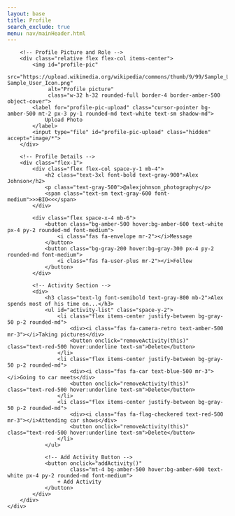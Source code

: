 ```yaml
---
layout: base
title: Profile
search_exclude: true
menu: nav/mainHeader.html
---
```


<html lang="en">
<head>
    <meta charset="UTF-8">
    <meta name="viewport" content="width=device-width, initial-scale=1.0">
    <title>User Profile | Cartage</title>
    <script src="https://cdn.tailwindcss.com"></script>
    <link rel="stylesheet" href="https://cdnjs.cloudflare.com/ajax/libs/font-awesome/6.4.0/css/all.min.css">
    <style>
        .profile-pic-container {
            position: relative;
            width: 150px;
            height: 150px;
        }
        .profile-pic-overlay {
            position: absolute;
            top: 0;
            left: 0;
            width: 100%;
            height: 100%;
            background-color: rgba(0, 0, 0, 0.5);
            border-radius: 50%;
            display: flex;
            justify-content: center;
            align-items: center;
            opacity: 0;
            transition: opacity 0.3s;
        }
        .profile-pic-container:hover .profile-pic-overlay {
            opacity: 1;
        }
        .post-grid {
            display: grid;
            grid-template-columns: repeat(3, 1fr);
            gap: 2px;
        }
        .post-item {
            aspect-ratio: 1/1;
            position: relative;
        }
        .post-overlay {
            position: absolute;
            top: 0;
            left: 0;
            width: 100%;
            height: 100%;
            background-color: rgba(0, 0, 0, 0.3);
            display: flex;
            justify-content: center;
            align-items: center;
            opacity: 0;
            transition: opacity 0.2s;
        }
        .post-item:hover .post-overlay {
            opacity: 1;
        }
    </style>
</head>
<body class="bg-gray-100 font-sans">
    <div class="max-w-4xl mx-auto bg-white shadow-sm">

<!-- Profile Section -->
<div class="p-6 bg-white rounded-lg shadow-lg max-w-5xl mx-auto mt-8">
    <div class="flex flex-col md:flex-row space-y-6 md:space-y-0 md:space-x-10">
        
        <!-- Profile Picture and Role -->
        <div class="relative flex flex-col items-center">
            <img id="profile-pic" 
                 src="https://upload.wikimedia.org/wikipedia/commons/thumb/9/99/Sample_User_Icon.png/600px-Sample_User_Icon.png"
                 alt="Profile picture"
                 class="w-32 h-32 rounded-full border-4 border-amber-500 object-cover">
            <label for="profile-pic-upload" class="cursor-pointer bg-amber-500 mt-2 px-3 py-1 rounded-md text-white text-sm shadow-md">
                Upload Photo
            </label>
            <input type="file" id="profile-pic-upload" class="hidden" accept="image/*">
        </div>

        <!-- Profile Details -->
        <div class="flex-1">
            <div class="flex flex-col space-y-1 mb-4">
                <h2 class="text-3xl font-bold text-gray-900">Alex Johnson</h2>
                <p class="text-gray-500">@alexjohnson_photography</p>
                <span class="text-sm text-gray-600 font-medium">>>BIO<<</span>
            </div>

            <div class="flex space-x-4 mb-6">
                <button class="bg-amber-500 hover:bg-amber-600 text-white px-4 py-2 rounded-md font-medium">
                    <i class="fas fa-envelope mr-2"></i>Message
                </button>
                <button class="bg-gray-200 hover:bg-gray-300 px-4 py-2 rounded-md font-medium">
                    <i class="fas fa-user-plus mr-2"></i>Follow
                </button>
            </div>

            <!-- Activity Section -->
            <div>
                <h3 class="text-lg font-semibold text-gray-800 mb-2">Alex spends most of his time on...</h3>
                <ul id="activity-list" class="space-y-2">
                    <li class="flex items-center justify-between bg-gray-50 p-2 rounded-md">
                        <div><i class="fas fa-camera-retro text-amber-500 mr-3"></i>Taking pictures</div>
                        <button onclick="removeActivity(this)" class="text-red-500 hover:underline text-sm">Delete</button>
                    </li>
                    <li class="flex items-center justify-between bg-gray-50 p-2 rounded-md">
                        <div><i class="fas fa-car text-blue-500 mr-3"></i>Going to car meets</div>
                        <button onclick="removeActivity(this)" class="text-red-500 hover:underline text-sm">Delete</button>
                    </li>
                    <li class="flex items-center justify-between bg-gray-50 p-2 rounded-md">
                        <div><i class="fas fa-flag-checkered text-red-500 mr-3"></i>Attending car shows</div>
                        <button onclick="removeActivity(this)" class="text-red-500 hover:underline text-sm">Delete</button>
                    </li>
                </ul>

                <!-- Add Activity Button -->
                <button onclick="addActivity()"
                        class="mt-4 bg-amber-500 hover:bg-amber-600 text-white px-4 py-2 rounded-md font-medium">
                    + Add Activity
                </button>
            </div>
        </div>
    </div>
</div>

<!-- Scripts -->
<script>
    // Handle profile picture upload
    document.getElementById('profile-pic-upload').addEventListener('change', function () {
        const file = this.files[0];
        if (file) {
            const reader = new FileReader();
            reader.onload = function (e) {
                document.getElementById('profile-pic').src = e.target.result;
            }
            reader.readAsDataURL(file);
        }
    });

    // Add activity function
    function addActivity() {
        const activityText = prompt("Enter a new activity:");
        if (activityText) {
            const li = document.createElement("li");
            li.className = "flex items-center justify-between bg-gray-50 p-2 rounded-md";
            li.innerHTML = `<div><i class="fas fa-star text-yellow-500 mr-3"></i>${activityText}</div>
                            <button onclick="removeActivity(this)" class="text-red-500 hover:underline text-sm">Delete</button>`;
            document.getElementById("activity-list").appendChild(li);
        }
    }

    // Remove activity
    function removeActivity(button) {
        button.parentElement.remove();
    }
</script>


